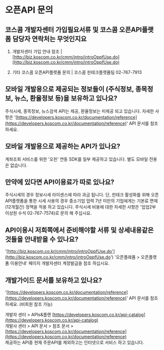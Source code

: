# 오픈API 문의

## 코스콤 개발자센터 가입필요서류 및 코스콤 오픈API플랫폼 담당자 연락처는 무엇인지요

 1. 개발자센터 가입 안내 참조               \|    [http://biz.koscom.co.kr/cmm/intro/introOppfUse.do](http://biz.koscom.co.kr/cmm/intro/introOppfUse.do)

 2. 기타 코스콤 오픈API플랫폼 문의     \|    코스콤 핀테크플랫폼팀  02-767-7913



## **모바일 개발용으로 제공되는 정보들이 \(주식정보, 종목정보, 뉴스, 환율정보 등\)을 보유하고 있나요?**

 주식시세, 종목정보, 뉴스검색 API는 제공, 환율정보는 미제공 되고 있습니다. 자세한 사항은 '[https://developers.koscom.co.kr/documentation/reference](https://developers.koscom.co.kr/documentation/reference)' API 문서를 참조하세요.



## **모바일 개발용으로 제공하는 API가 있나요?**

계좌조회 서비스를 위한 '오핀' 연동 SDK를 일부 제공하고 있습니다. 별도 모바일 전용은 없습니다.

## **만약에 있다면 API이용료가 따로 있나요?**

주식시세의 경우 정보시세 라이센스에 따라 과금 됩니다.  단, 핀테크 활성화를 위해 오픈API플랫폼을 통한 시세 사용의 경우 중소기업 업력 7년 미만의 기업에게는 기본료 면제 \(12개월간\) 정책을 적용 하고 있습니다. 주식시세 비용에 대한 자세한 사항은  '업업2부 이상원 수석 02-767-7574\)로 문의 해 주십시요.

## **API이용시 저희쪽에서 준비해야할 서류 및 상세내용같은 것들을 안내받을 수 있나요?**

'[http://biz.koscom.co.kr/cmm/intro/introOppfUse.do'](http://biz.koscom.co.kr/cmm/intro/introOppfUse.do')  '오픈플래폼 &gt; 오픈플랫폼 이용안내' 페이지 개발자센터 계정발급을 참조 하십시요.

## **개발가이드 문서를 보유하고 있나요?**

 '[https://developers.koscom.co.kr/documentation/reference](https://developers.koscom.co.kr/documentation/reference)' API 문서를 참조하세요. \(비회원 참조 가능\)

개발자 센터 &gt; APIs&플랜 [https://developers.koscom.co.kr/api-catalog](https://developers.koscom.co.kr/api-catalog)  
개발사 센터 &gt; API 문서 &gt; 참조 문서 &gt; [https://developers.koscom.co.kr/documentation/reference](https://developers.koscom.co.kr/documentation/reference)   
제공하는 API중 현재 주문API를 제외하고는 인터넷으로 서비스 하고 있습니다.

